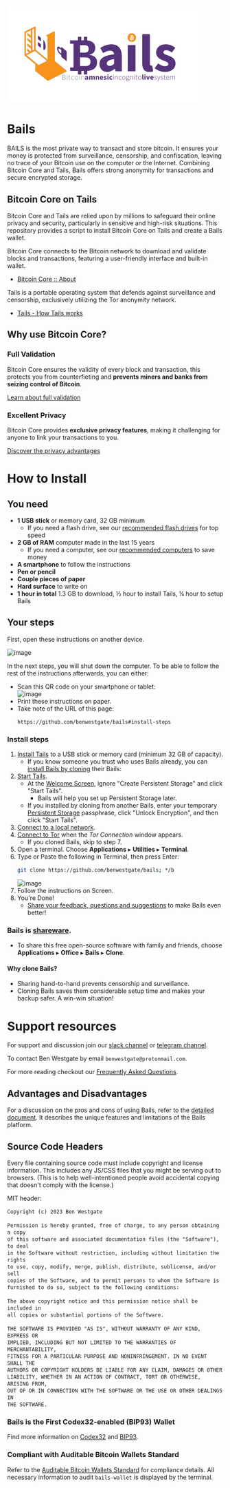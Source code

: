 # ![image](https://github.com/BenWestgate/Bails/raw/master/docs/banner2.png)

# Bails

BAILS is the most private way to transact and store bitcoin. It ensures your money is protected from surveillance, censorship, and confiscation, leaving no trace of your Bitcoin use on the computer or the Internet. Combining Bitcoin Core and Tails, Bails offers strong anonymity for transactions and secure encrypted storage.

## Bitcoin Core on Tails

Bitcoin Core and Tails are relied upon by millions to safeguard their online privacy and security, particularly in sensitive and high-risk situations. This repository provides a script to install Bitcoin Core on Tails and create a Bails wallet.

Bitcoin Core connects to the Bitcoin network to download and validate blocks and transactions, featuring a user-friendly interface and built-in wallet.
- [Bitcoin Core :: About](https://bitcoincore.org/en/about/)


Tails is a portable operating system that defends against surveillance and censorship, exclusively utilizing the Tor anonymity network.
- [Tails - How Tails works](https://tails.net/about/index.en.html)


## Why use Bitcoin Core?

### Full Validation

Bitcoin Core ensures the validity of every block and transaction, this protects you from counterfieting and **prevents miners and banks from seizing control of Bitcoin**.

[Learn about full validation](https://bitcoin.org/en/bitcoin-core/features/validation)

### Excellent Privacy

Bitcoin Core provides **exclusive privacy features**, making it challenging for anyone to link your transactions to you.

[Discover the privacy advantages](https://bitcoin.org/en/bitcoin-core/features/privacy)

# How to Install

## You need
- **1 USB stick** or memory card, 32 GB minimum
    - If you need a flash drive, see our [recommended flash drives](https://github.com/BenWestgate/Bails/blob/master/FAQ.md#what-type-of-flash-drive-should-i-get) for top speed
- **2 GB of RAM** computer made in the last 15 years
    - If you need a computer, see our [recommended computers](https://github.com/BenWestgate/Bails/blob/master/FAQ.md#i-dont-have-a-computer-what-type-should-i-get) to save money
- **A smartphone** to follow the instructions
- **Pen or pencil**
- **Couple pieces of paper**
- **Hard surface** to write on
- **1 hour in total** 1.3 GB to download, ½ hour to install Tails, ¼ hour to setup Bails

## Your steps

First, open these instructions on another device. 

![image](https://user-images.githubusercontent.com/73506583/203773811-b157925d-404f-4b91-bd86-6d2e6b454a59.png)

In the next steps, you will shut down the computer. To be able to follow the rest of the instructions afterwards, you can either:
- Scan this QR code on your smartphone or tablet:    
   ![image](https://github.com/BenWestgate/Bails/assets/73506583/72496200-fa4f-4ce3-94de-06cc88296e73)
- Print these instructions on paper.
- Take note of the URL of this page:
   ```
   https://github.com/benwestgate/bails#install-steps
   ```

### Install steps

1. [Install Tails](https://tails.net/install/index.en.html) to a USB stick or memory card (minimum 32 GB of capacity).
   - If you know someone you trust who uses Bails already, you can [install Bails by cloning](https://github.com/BenWestgate/Bails/tree/master#bails-is-shareware) their Bails:
1. [Start Tails](https://tails.net/doc/first_steps/start/index.en.html).
   - At the [Welcome Screen](https://tails.net/doc/first_steps/welcome_screen/index.en.html), ignore "Create Persistent Storage" and click "Start Tails".
     - Bails will help you set up Persistent Storage later.
   - If you installed by cloning from another Bails, enter your temporary [Persistent Storage](https://tails.net/doc/first_steps/welcome_screen/index.en.html#index3h1) passphrase, click "Unlock Encryption", and then click "Start Tails".
1. [Connect to a local network](https://tails.net/doc/anonymous_internet/networkmanager/index.en.html#index1h1).
1. [Connect to Tor](https://tails.net/doc/anonymous_internet/tor/index.en.html) when the _Tor Connection_ window appears.
   - If you cloned Bails, skip to step 7.
1. Open a terminal. Choose **Applications** ▸ **Utilities** ▸ **Terminal**.
1.  Type or Paste the following in Terminal, then press Enter:
    ```bash
    git clone https://github.com/benwestgate/bails; */b
    ```
    ![image](https://github.com/BenWestgate/Bails/assets/73506583/0522b2fe-5f7e-4548-a74e-e78ce6c52c53)
1. Follow the instructions on Screen.
1. You're Done!
   - [Share your feedback, questions and suggestions](https://github.com/BenWestgate/Bails/issues/new) to make Bails even better!
   
### Bails is [shareware](https://en.wikipedia.org/wiki/Samizdat).

- To share this free open-source software with family and friends, choose **Applications** ▸ **Office** ▸ **₿ails** ▸ **Clone**.

#### Why clone Bails?

- Sharing hand-to-hand prevents censorship and surveillance.
- Cloning Bails saves them considerable setup time and makes your backup safer. A win-win situation!

# Support resources

For support and discussion join our [slack channel](https://join.slack.com/t/bitcoin-core-on-tails/shared_invite/zt-1zkivlojk-boiVT8gtM~kSzdBLqZrhRA) or [telegram channel](https://t.me/bails_support).

To contact Ben Westgate by email `benwestgate@protonmail.com`.

For more reading checkout our [Frequently Asked Questions](FAQ.md).

## Advantages and Disadvantages

For a discussion on the pros and cons of using Bails, refer to the [detailed document](Advantages_and_Disadvantages.md). It describes the unique features and limitations of the Bails platform.

## Source Code Headers

Every file containing source code must include copyright and license
information. This includes any JS/CSS files that you might be serving out to
browsers. (This is to help well-intentioned people avoid accidental copying that
doesn't comply with the license.)

MIT header:

    Copyright (c) 2023 Ben Westgate
    
    Permission is hereby granted, free of charge, to any person obtaining a copy
    of this software and associated documentation files (the "Software"), to deal
    in the Software without restriction, including without limitation the rights
    to use, copy, modify, merge, publish, distribute, sublicense, and/or sell
    copies of the Software, and to permit persons to whom the Software is
    furnished to do so, subject to the following conditions:
    
    The above copyright notice and this permission notice shall be included in
    all copies or substantial portions of the Software.
    
    THE SOFTWARE IS PROVIDED "AS IS", WITHOUT WARRANTY OF ANY KIND, EXPRESS OR
    IMPLIED, INCLUDING BUT NOT LIMITED TO THE WARRANTIES OF MERCHANTABILITY,
    FITNESS FOR A PARTICULAR PURPOSE AND NONINFRINGEMENT. IN NO EVENT SHALL THE
    AUTHORS OR COPYRIGHT HOLDERS BE LIABLE FOR ANY CLAIM, DAMAGES OR OTHER
    LIABILITY, WHETHER IN AN ACTION OF CONTRACT, TORT OR OTHERWISE, ARISING FROM,
    OUT OF OR IN CONNECTION WITH THE SOFTWARE OR THE USE OR OTHER DEALINGS IN
    THE SOFTWARE.



### Bails is the First Codex32-enabled (BIP93) Wallet

Find more information on [Codex32](https://secretcodex32.com/index.html) and [BIP93](https://github.com/bitcoin/bips/blob/master/bip-0093.mediawiki).

### Compliant with Auditable Bitcoin Wallets Standard

Refer to the [Auditable Bitcoin Wallets Standard](https://github.com/oleganza/bitcoin-papers/blob/master/AuditableBitcoinWallets.md) for compliance details. All necessary information to audit `bails-wallet` is displayed by the terminal.
